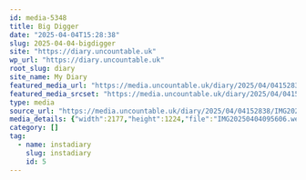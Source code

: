 ```yaml
---
id: media-5348
title: Big Digger
date: "2025-04-04T15:28:38"
slug: 2025-04-04-bigdigger
site: "https://diary.uncountable.uk"
wp_url: "https://diary.uncountable.uk"
root_slug: diary
site_name: My Diary
featured_media_url: "https://media.uncountable.uk/diary/2025/04/04152838/IMG20250404095606.webp"
featured_media_srcset: "https://media.uncountable.uk/diary/2025/04/04152838/IMG20250404095606-300x169.webp 300w, https://media.uncountable.uk/diary/2025/04/04152838/IMG20250404095606-1024x576.webp 1024w, https://media.uncountable.uk/diary/2025/04/04152838/IMG20250404095606-150x150.webp 150w, https://media.uncountable.uk/diary/2025/04/04152838/IMG20250404095606-640x360.webp 640w, https://media.uncountable.uk/diary/2025/04/04152838/IMG20250404095606.webp 2177w"
type: media
source_url: "https://media.uncountable.uk/diary/2025/04/04152838/IMG20250404095606.webp"
media_details: {"width":2177,"height":1224,"file":"IMG20250404095606.webp","filesize":151136,"sizes":{"medium":{"file":"IMG20250404095606-300x169.webp","width":300,"height":169,"filesize":16838,"mime_type":"image/webp","source_url":"https://media.uncountable.uk/diary/2025/04/04152838/IMG20250404095606-300x169.webp"},"large":{"file":"IMG20250404095606-1024x576.webp","width":1024,"height":576,"filesize":106636,"mime_type":"image/webp","source_url":"https://media.uncountable.uk/diary/2025/04/04152838/IMG20250404095606-1024x576.webp"},"thumbnail":{"file":"IMG20250404095606-150x150.webp","width":150,"height":150,"filesize":10836,"mime_type":"image/webp","source_url":"https://media.uncountable.uk/diary/2025/04/04152838/IMG20250404095606-150x150.webp"},"mobwidth":{"file":"IMG20250404095606-640x360.webp","width":640,"height":360,"filesize":50574,"mime_type":"image/webp","source_url":"https://media.uncountable.uk/diary/2025/04/04152838/IMG20250404095606-640x360.webp"},"full":{"file":"IMG20250404095606.webp","width":2177,"height":1224,"mime_type":"image/webp","source_url":"https://media.uncountable.uk/diary/2025/04/04152838/IMG20250404095606.webp"}},"image_meta":{"aperture":"0","credit":"","camera":"","caption":"","created_timestamp":"0","copyright":"","focal_length":"0","iso":"0","shutter_speed":"0","title":"","orientation":"0","keywords":[]}}
category: []
tag:
  - name: instadiary
    slug: instadiary
    id: 5
---
```



